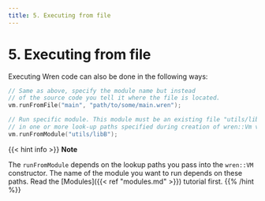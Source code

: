 ```yaml
---
title: 5. Executing from file
---
```


# 5. Executing from file

Executing Wren code can also be done in the following ways:

```cpp
// Same as above, specify the module name but instead
// of the source code you tell it where the file is located.
vm.runFromFile("main", "path/to/some/main.wren");

// Run specific module. This module must be an existing file "utils/libB.wren"
// in one or more look-up paths specified during creation of wren::Vm vm(...);
vm.runFromModule("utils/libB");
```

{{< hint info >}}
**Note**

The `runFromModule` depends on the lookup paths you pass into the `wren::VM` constructor. The name of the module you want to run depends on these paths. Read the [Modules]({{< ref "modules.md" >}}) tutorial first.
{{% /hint %}}
